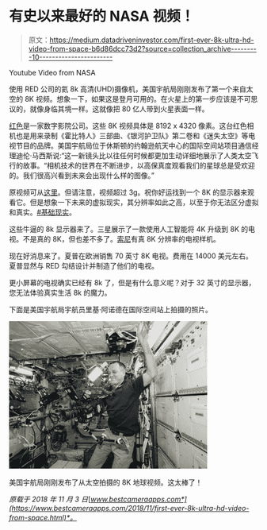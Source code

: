 # 有史以来最好的 NASA 视频！

> 原文：<https://medium.datadriveninvestor.com/first-ever-8k-ultra-hd-video-from-space-b6d86dcc73d2?source=collection_archive---------10----------------------->

Youtube Video from NASA

使用 RED 公司的氦 8k 高清(UHD)摄像机，美国宇航局刚刚发布了第一个来自太空的 8K 视频。想象一下，如果这是登月可用的。在火星上的第一步应该是不可思议的，就像身临其境一样。这就像把 80 亿人带到火星表面一样。

[红色](https://www.red.com)是一家数字影院公司。这些 8K 视频具体是 8192 x 4320 像素。这台红色相机也是用来录制《霍比特人》三部曲、《银河护卫队》第二卷和《迷失太空》等电视节目的品牌。美国宇航局位于休斯顿的约翰逊航天中心的国际空间站项目通信经理迪伦·马西斯说:“这一新镜头比以往任何时候都更加生动详细地展示了人类太空飞行的故事。“相机技术的世界在不断进步，以高保真度观看我们的星球总是受欢迎的。我们很高兴看到未来会出现什么样的图像。”

原视频可从[这里](https://images.nasa.gov/details-First-8K-Video-from-Space.html)。但请注意，视频超过 3g。祝你好运找到一个 8K 的显示器来观看它。但是想象一下未来的虚拟现实，其分辨率如此之高，以至于你无法区分虚拟和真实。[#基础现实](http://twubs.com/BaseReality)。

这些牛逼的 8k 显示器来了。三星展示了一款使用人工智能将 4K 升级到 8K 的电视。不是真的 8K，但也差不多了。[索尼](https://www.digitaltrends.com/home-theater/sony-85-inch-8k-hdr-tv-10000-nit-a8f-oled-hands-on/)有真 8K 分辨率的电视样机。

现在好消息来了。夏普在欧洲销售 70 英寸 8K 电视。费用在 14000 美元左右。夏普显然与 RED 勾结设计并制造了他们的电视。

更小屏幕的电视确实已经有 8k 了，但是有什么意义呢？对于 32 英寸的显示器，您无法体验真实生活 8k 的魔力。

下面是美国宇航局宇航员里基·阿诺德在国际空间站上拍摄的照片。

![](img/b176bfc48a7ce2c4a0c08df537852692.png)

美国宇航局刚刚发布了从太空拍摄的 8K 地球视频。这太棒了！

*原载于 2018 年 11 月 3 日*[*www.bestcameraapps.com*](https://www.bestcameraapps.com/2018/11/first-ever-8k-ultra-hd-video-from-space.html)*。*